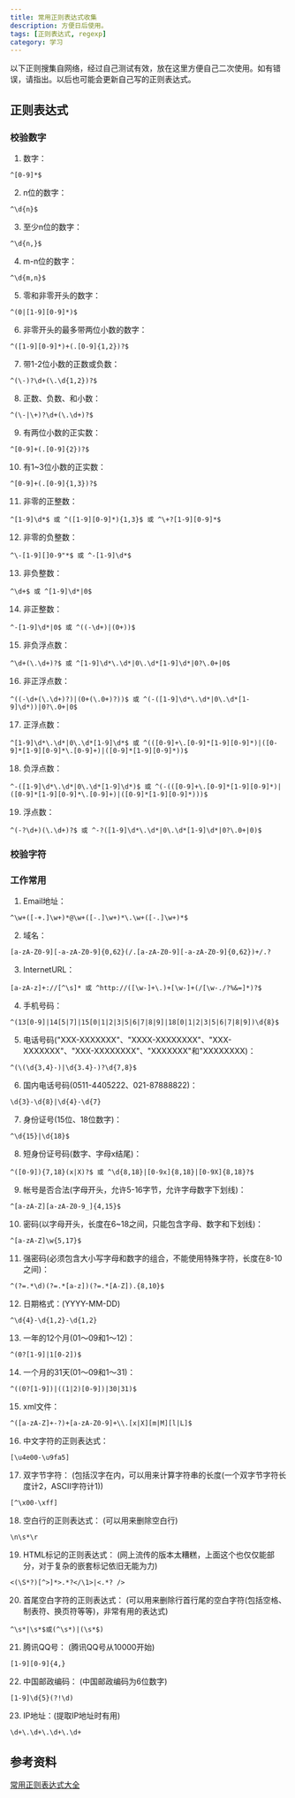 ```yaml
---
title: 常用正则表达式收集
description: 方便日后使用。
tags: [正则表达式, regexp]
category: 学习
---
```


以下正则搜集自网络，经过自己测试有效，放在这里方便自己二次使用。如有错误，请指出。以后也可能会更新自己写的正则表达式。<!-- more -->

## 正则表达式

### 校验数字

1. 数字：

```
^[0-9]*$
```

2. n位的数字：

```
^\d{n}$
```

3. 至少n位的数字：

```
^\d{n,}$
```

4. m-n位的数字：

```
^\d{m,n}$
```

5. 零和非零开头的数字：

```
^(0|[1-9][0-9]*)$
```

6. 非零开头的最多带两位小数的数字：

```
^([1-9][0-9]*)+(.[0-9]{1,2})?$
```

7. 带1-2位小数的正数或负数：

```
^(\-)?\d+(\.\d{1,2})?$
```

8. 正数、负数、和小数：

```
^(\-|\+)?\d+(\.\d+)?$
```

9. 有两位小数的正实数：

```
^[0-9]+(.[0-9]{2})?$
```

10. 有1~3位小数的正实数：

```
^[0-9]+(.[0-9]{1,3})?$
```

11. 非零的正整数：

```
^[1-9]\d*$ 或 ^([1-9][0-9]*){1,3}$ 或 ^\+?[1-9][0-9]*$
```

12. 非零的负整数：

```
^\-[1-9][]0-9"*$ 或 ^-[1-9]\d*$
```
13. 非负整数：
```
^\d+$ 或 ^[1-9]\d*|0$
```

14. 非正整数：

```
^-[1-9]\d*|0$ 或 ^((-\d+)|(0+))$
```

15. 非负浮点数：

```
^\d+(\.\d+)?$ 或 ^[1-9]\d*\.\d*|0\.\d*[1-9]\d*|0?\.0+|0$
```

16. 非正浮点数：

```
^((-\d+(\.\d+)?)|(0+(\.0+)?))$ 或 ^(-([1-9]\d*\.\d*|0\.\d*[1-9]\d*))|0?\.0+|0$
```

17. 正浮点数：

```
^[1-9]\d*\.\d*|0\.\d*[1-9]\d*$ 或 ^(([0-9]+\.[0-9]*[1-9][0-9]*)|([0-9]*[1-9][0-9]*\.[0-9]+)|([0-9]*[1-9][0-9]*))$
```

18. 负浮点数：

```
^-([1-9]\d*\.\d*|0\.\d*[1-9]\d*)$ 或 ^(-(([0-9]+\.[0-9]*[1-9][0-9]*)|([0-9]*[1-9][0-9]*\.[0-9]+)|([0-9]*[1-9][0-9]*)))$
```

19. 浮点数：

```
^(-?\d+)(\.\d+)?$ 或 ^-?([1-9]\d*\.\d*|0\.\d*[1-9]\d*|0?\.0+|0)$
```


### 校验字符

### 工作常用

1. Email地址：

```
^\w+([-+.]\w+)*@\w+([-.]\w+)*\.\w+([-.]\w+)*$
```

2. 域名：

```
[a-zA-Z0-9][-a-zA-Z0-9]{0,62}(/.[a-zA-Z0-9][-a-zA-Z0-9]{0,62})+/.?
```

3. InternetURL：

```
[a-zA-z]+://[^\s]* 或 ^http://([\w-]+\.)+[\w-]+(/[\w-./?%&=]*)?$
```


4. 手机号码：

```
^(13[0-9]|14[5|7]|15[0|1|2|3|5|6|7|8|9]|18[0|1|2|3|5|6|7|8|9])\d{8}$
```


5. 电话号码("XXX-XXXXXXX"、"XXXX-XXXXXXXX"、"XXX-XXXXXXX"、"XXX-XXXXXXXX"、"XXXXXXX"和"XXXXXXXX)：

```
^(\(\d{3,4}-)|\d{3.4}-)?\d{7,8}$
```


6. 国内电话号码(0511-4405222、021-87888822)：

```
\d{3}-\d{8}|\d{4}-\d{7}
```


7. 身份证号(15位、18位数字)：

```
^\d{15}|\d{18}$
```


8. 短身份证号码(数字、字母x结尾)：

```
^([0-9]){7,18}(x|X)?$ 或 ^\d{8,18}|[0-9x]{8,18}|[0-9X]{8,18}?$
```


9. 帐号是否合法(字母开头，允许5-16字节，允许字母数字下划线)：

```
^[a-zA-Z][a-zA-Z0-9_]{4,15}$
```


10. 密码(以字母开头，长度在6~18之间，只能包含字母、数字和下划线)：

```
^[a-zA-Z]\w{5,17}$
```


11. 强密码(必须包含大小写字母和数字的组合，不能使用特殊字符，长度在8-10之间)：

```
^(?=.*\d)(?=.*[a-z])(?=.*[A-Z]).{8,10}$
```


12. 日期格式：(YYYY-MM-DD)

```
^\d{4}-\d{1,2}-\d{1,2}
```


13. 一年的12个月(01～09和1～12)：

```
^(0?[1-9]|1[0-2])$
```


14. 一个月的31天(01～09和1～31)：

```
^((0?[1-9])|((1|2)[0-9])|30|31)$
```


15. xml文件：

```
^([a-zA-Z]+-?)+[a-zA-Z0-9]+\\.[x|X][m|M][l|L]$
```


16. 中文字符的正则表达式：

```
[\u4e00-\u9fa5]
```


17. 双字节字符： (包括汉字在内，可以用来计算字符串的长度(一个双字节字符长度计2，ASCII字符计1))

```
[^\x00-\xff]
```


18. 空白行的正则表达式： (可以用来删除空白行)

```
\n\s*\r
```


19. HTML标记的正则表达式： (网上流传的版本太糟糕，上面这个也仅仅能部分，对于复杂的嵌套标记依旧无能为力)

```
<(\S*?)[^>]*>.*?</\1>|<.*? />
```


20. 首尾空白字符的正则表达式： (可以用来删除行首行尾的空白字符(包括空格、制表符、换页符等等)，非常有用的表达式)

```
^\s*|\s*$或(^\s*)|(\s*$)
```


21. 腾讯QQ号： (腾讯QQ号从10000开始)

```
[1-9][0-9]{4,}
```


22. 中国邮政编码： (中国邮政编码为6位数字)

```
[1-9]\d{5}(?!\d)
```


23. IP地址：(提取IP地址时有用)

```
\d+\.\d+\.\d+\.\d+
```



## 参考资料

[常用正则表达式大全](http://ghmagical.com/article/page/id/TefXLhAJM4yK)


